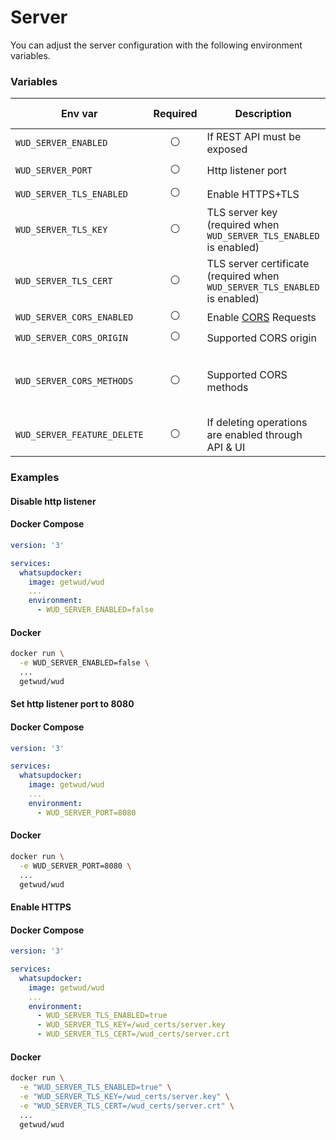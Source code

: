 # Server

You can adjust the server configuration with the following environment variables.

### Variables

| Env var                    | Required       | Description                                                                  | Supported values                         | Default value when missing       |
| -------------------------- |:--------------:|----------------------------------------------------------------------------- | ---------------------------------------- | -------------------------------- | 
| `WUD_SERVER_ENABLED`       | :white_circle: | If REST API must be exposed                                                  | `true`, `false`                          | `true`                           |
| `WUD_SERVER_PORT`          | :white_circle: | Http listener port                                                           | from `0` to `65535`                      | `3000`                           |
| `WUD_SERVER_TLS_ENABLED`   | :white_circle: | Enable HTTPS+TLS                                                             | `true`, `false`                          | `false`                          |
| `WUD_SERVER_TLS_KEY`       | :white_circle: | TLS server key (required when `WUD_SERVER_TLS_ENABLED` is enabled)           | File path to the key file                |                                  |
| `WUD_SERVER_TLS_CERT`      | :white_circle: | TLS server certificate (required when `WUD_SERVER_TLS_ENABLED` is enabled)   | File path to the cert file               |                                  |
| `WUD_SERVER_CORS_ENABLED`  | :white_circle: | Enable [CORS](https://developer.mozilla.org/fr/docs/Web/HTTP/CORS) Requests  | `true`, `false`                          | `false`                          |
| `WUD_SERVER_CORS_ORIGIN`   | :white_circle: | Supported CORS origin                                                        |                                          | `*`                              |
| `WUD_SERVER_CORS_METHODS`  | :white_circle: | Supported CORS methods                                                       | Comma separated list of valid HTTP verbs | `GET,HEAD,PUT,PATCH,POST,DELETE` |
| `WUD_SERVER_FEATURE_DELETE`| :white_circle: | If deleting operations are enabled through API & UI                          | `true`, `false`                          | `true`                           |

### Examples

#### Disable http listener

<!-- tabs:start -->
#### **Docker Compose**
```yaml
version: '3'

services:
  whatsupdocker:
    image: getwud/wud
    ...
    environment:
      - WUD_SERVER_ENABLED=false
```
#### **Docker**
```bash
docker run \
  -e WUD_SERVER_ENABLED=false \
  ...
  getwud/wud
```
<!-- tabs:end -->

#### Set http listener port to 8080

<!-- tabs:start -->
#### **Docker Compose**
```yaml
version: '3'

services:
  whatsupdocker:
    image: getwud/wud
    ...
    environment:
      - WUD_SERVER_PORT=8080
```
#### **Docker**
```bash
docker run \
  -e WUD_SERVER_PORT=8080 \
  ...
  getwud/wud
```
<!-- tabs:end -->

#### Enable HTTPS

<!-- tabs:start -->
#### **Docker Compose**
```yaml
version: '3'

services:
  whatsupdocker:
    image: getwud/wud
    ...
    environment:
      - WUD_SERVER_TLS_ENABLED=true
      - WUD_SERVER_TLS_KEY=/wud_certs/server.key
      - WUD_SERVER_TLS_CERT=/wud_certs/server.crt
```
#### **Docker**
```bash
docker run \
  -e "WUD_SERVER_TLS_ENABLED=true" \
  -e "WUD_SERVER_TLS_KEY=/wud_certs/server.key" \
  -e "WUD_SERVER_TLS_CERT=/wud_certs/server.crt" \
  ...
  getwud/wud
```
<!-- tabs:end -->
